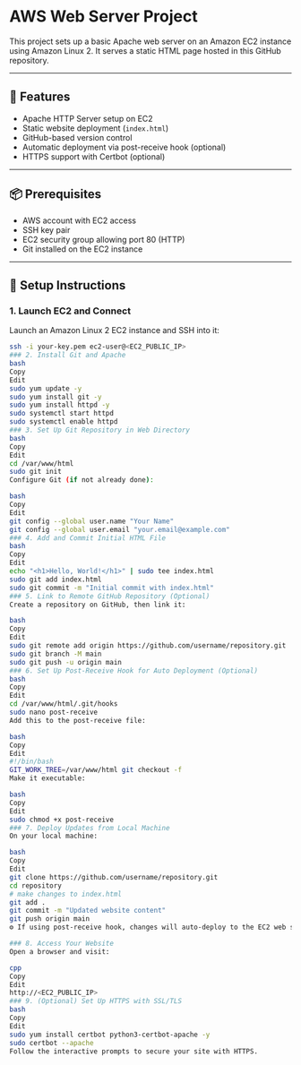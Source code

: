 # AWS Web Server Project

This project sets up a basic Apache web server on an Amazon EC2 instance using Amazon Linux 2. It serves a static HTML page hosted in this GitHub repository.

---

## 🚀 Features

- Apache HTTP Server setup on EC2
- Static website deployment (`index.html`)
- GitHub-based version control
- Automatic deployment via post-receive hook (optional)
- HTTPS support with Certbot (optional)

---

## 📦 Prerequisites

- AWS account with EC2 access
- SSH key pair
- EC2 security group allowing port 80 (HTTP)
- Git installed on the EC2 instance

---

## 🔧 Setup Instructions

### 1. Launch EC2 and Connect

Launch an Amazon Linux 2 EC2 instance and SSH into it:

```bash
ssh -i your-key.pem ec2-user@<EC2_PUBLIC_IP>
### 2. Install Git and Apache
bash
Copy
Edit
sudo yum update -y
sudo yum install git -y
sudo yum install httpd -y
sudo systemctl start httpd
sudo systemctl enable httpd
### 3. Set Up Git Repository in Web Directory
bash
Copy
Edit
cd /var/www/html
sudo git init
Configure Git (if not already done):

bash
Copy
Edit
git config --global user.name "Your Name"
git config --global user.email "your.email@example.com"
### 4. Add and Commit Initial HTML File
bash
Copy
Edit
echo "<h1>Hello, World!</h1>" | sudo tee index.html
sudo git add index.html
sudo git commit -m "Initial commit with index.html"
### 5. Link to Remote GitHub Repository (Optional)
Create a repository on GitHub, then link it:

bash
Copy
Edit
sudo git remote add origin https://github.com/username/repository.git
sudo git branch -M main
sudo git push -u origin main
### 6. Set Up Post-Receive Hook for Auto Deployment (Optional)
bash
Copy
Edit
cd /var/www/html/.git/hooks
sudo nano post-receive
Add this to the post-receive file:

bash
Copy
Edit
#!/bin/bash
GIT_WORK_TREE=/var/www/html git checkout -f
Make it executable:

bash
Copy
Edit
sudo chmod +x post-receive
### 7. Deploy Updates from Local Machine
On your local machine:

bash
Copy
Edit
git clone https://github.com/username/repository.git
cd repository
# make changes to index.html
git add .
git commit -m "Updated website content"
git push origin main
⚙️ If using post-receive hook, changes will auto-deploy to the EC2 web server.

### 8. Access Your Website
Open a browser and visit:

cpp
Copy
Edit
http://<EC2_PUBLIC_IP>
### 9. (Optional) Set Up HTTPS with SSL/TLS
bash
Copy
Edit
sudo yum install certbot python3-certbot-apache -y
sudo certbot --apache
Follow the interactive prompts to secure your site with HTTPS.
